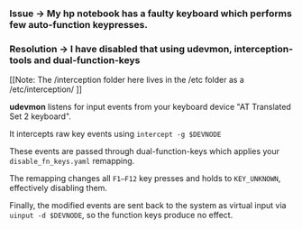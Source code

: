 ### Issue -> My hp notebook has a faulty keyboard which performs few auto-function keypresses.

### Resolution -> I have disabled that using udevmon, interception-tools and dual-function-keys

[[Note: The /interception folder here lives in the /etc folder as a /etc/interception/ ]]

**udevmon** listens for input events from your keyboard device "AT Translated Set 2 keyboard".

It intercepts raw key events using `intercept -g $DEVNODE`

These events are passed through dual-function-keys which applies your `disable_fn_keys.yaml` remapping.

The remapping changes all `F1–F12` key presses and holds to `KEY_UNKNOWN`, effectively disabling them.

Finally, the modified events are sent back to the system as virtual input via `uinput -d $DEVNODE`, so the function keys produce no effect.

